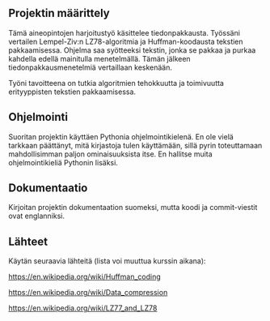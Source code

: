 ## Projektin määrittely
Tämä aineopintojen harjoitustyö käsittelee tiedonpakkausta. Työssäni vertailen Lempel-Ziv:n LZ78-algoritmia ja Huffman-koodausta tekstien pakkaamisessa. Ohjelma saa syötteeksi tekstin, jonka se pakkaa ja purkaa kahdella edellä mainitulla menetelmällä. Tämän jälkeen tiedonpakkausmenetelmiä vertaillaan keskenään.

Työni tavoitteena on tutkia algoritmien tehokkuutta ja toimivuutta erityyppisten tekstien pakkaamisessa.

## Ohjelmointi
Suoritan projektin käyttäen Pythonia ohjelmointikielenä. En ole vielä tarkkaan päättänyt, mitä kirjastoja tulen käyttämään, sillä pyrin toteuttamaan mahdollisimman paljon ominaisuuksista itse. En hallitse muita ohjelmointikieliä Pythonin lisäksi.

## Dokumentaatio
Kirjoitan projektin dokumentaation suomeksi, mutta koodi ja commit-viestit ovat englanniksi.

## Lähteet
Käytän seuraavia lähteitä (lista voi muuttua kurssin aikana):  

https://en.wikipedia.org/wiki/Huffman_coding

https://en.wikipedia.org/wiki/Data_compression

https://en.wikipedia.org/wiki/LZ77_and_LZ78
